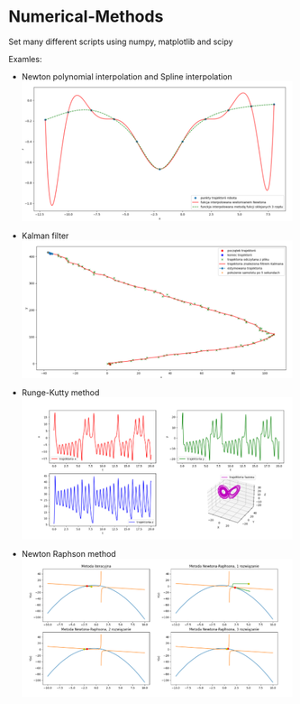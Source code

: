 # Numerical-Methods
Set many different scripts using numpy, matplotlib and scipy

Examles:
* Newton polynomial interpolation and Spline interpolation
![Interpolacja](https://github.com/PatrykUtkala/Numerical-Methods/blob/540957239c70ed1e7f55eeeaf81e9f0dff92c50d/screens/Interpolacja.png)

* Kalman filter
![Filtr_Kalmana](screens/Filtr_Kalmana.png)

* Runge-Kutty method
![Runge-Kutty](https://github.com/PatrykUtkala/Numerical-Methods/blob/540957239c70ed1e7f55eeeaf81e9f0dff92c50d/screens/Runge-Kutty.png)

* Newton Raphson method
![Rozwiązanie_iteracyjne](screens/Rozwiązanie_iteracyjne.png)
